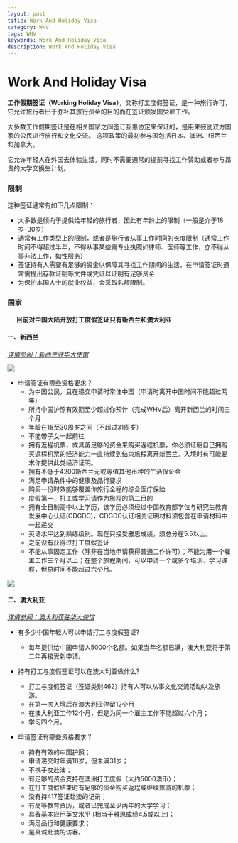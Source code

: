 ```yaml
---
layout: post
title: Work And Holiday Visa
category: WHV
tags: WHV
keywords: Work And Holiday Visa
description: Work And Holiday Visa
---
```

# Work And Holiday Visa
**工作假期签证（Working Holiday Visa）**，又称打工度假签证，是一种旅行许可，它允许旅行者出于弥补其旅行资金的目的而在签证颁发国受雇工作。

大多数工作假期签证是在相关国家之间签订互惠协定来保证的，是用来鼓励双方国家的公民进行旅行和文化交流。 这项政策的最初参与国包括日本、澳洲、纽西兰和加拿大。

它允许年轻人在外国去体验生活，同时不需要通常的提前寻找工作赞助或者参与昂贵的大学交换生计划。

### 限制
这种签证通常有如下几点限制：

- 大多数是倾向于提供给年轻的旅行者，因此有年龄上的限制（一般是介于18岁–30岁）
- 通常有工作类型上的限制，或者是旅行者从事工作时间的长度限制（通常工作时间不得超过半年，不得从事某些需专业执照如律师、医师等工作，亦不得从事非法工作，如性服务）
- 签证持有人需要有足够的资金以保障其寻找工作期间的生活，在申请签证时通常需提出存款证明等文件或凭证以证明有足够资金
- 为保护本国人士的就业权益，会采取名额限制。


### 国家
&nbsp;&nbsp;&nbsp;&nbsp;&nbsp;**目前对中国大陆开放打工度假签证只有新西兰和澳大利亚**

#### 一、新西兰
*[详情参阅：新西兰驻华大使馆](https://www.immigration.govt.nz/new-zealand-visas/apply-for-a-visa/about-visa/china-working-holiday-visa)*

![](http://imgsrca.nzinfo.cn/images/upload/20160920/1474341876384612_gz)

- 申请签证有哪些资格要求？
  - 为中国公民，且在递交申请时常住中国（申请时离开中国时间不能超过两年）
  - 所持中国护照有效期至少超过你预计（完成WHV后）离开新西兰的时间三个月
  - 年龄在18至30周岁之间（不超过31周岁）
  - 不能带子女一起前往
  - 拥有返程机票，或具备足够的资金来购买返程机票，你必须证明自己拥购买返程机票的经济能力一直持续到结束旅程离开新西兰。入境时有可能要求你提供此类经济证明。
  - 拥有不低于4200新西兰元或等值其他币种的生活保证金
  - 满足申请条件中的健康及品行要求
  - 购买一份时效能够覆盖你旅行全程的综合医疗保险
  - 度假第一，打工或学习请作为旅程的第二目的
  - 拥有全日制高中以上学历，该学历必须经过中国教育部学位与研究生教育发展中心认证(CDGDC)，CDGDC认证相关证明材料须包含在申请材料中一起递交
  - 英语水平达到熟练级别。现在只接受雅思成绩，须总分在5.5以上。
  - 之前没有获得过打工度假签证
  - 不能从事固定工作（除非在当地申请获得普通工作许可）；不能为用一个雇主工作三个月以上；在整个旅程期间，可以申请一个或多个培训、学习课程，但总时间不能超过六个月。

![](http://imgsrca.nzinfo.cn/images/upload/20160612/1465702813979314.png_gz)

#### 二、澳大利亚
 *[详情参阅：澳大利亚驻华大使馆](http://china.embassy.gov.au/bjngchinese/WorkandHolidaysc462FAQcn.html)*
 
 - 有多少中国年轻人可以申请打工与度假签证?
   - 每年提供给中国申请人5000个名额。如果当年名额已满，澳大利亚将于第二年再接受新申请。
  
- 持有打工与度假签证可以在澳大利亚做什么?
  - 打工与度假签证（签证类别462）持有人可以从事文化交流活动以及旅游。
  - 在第一次入境后在澳大利亚停留12个月
  - 在澳大利亚工作12个月，但是为同一个雇主工作不能超过六个月；
  - 学习四个月。
- 申请签证有哪些资格要求？
  - 持有有效的中国护照；
  - 申请递交时年满18岁，但未满31岁；
  - 不携子女赴澳；
  - 有足够的资金支持在澳洲打工度假（大约5000澳币）；
  - 在打工度假结束时有足够的资金购买返程或继续旅游的机票；
  - 没有持417签证赴澳的记录；
  - 有高等教育资历，或者已完成至少两年的大学学习；
  - 具备基本应用英文水平 (相当于雅思成绩4.5或以上)；
  - 满足品行和健康要求；
  - 是真诚赴澳的访客。
